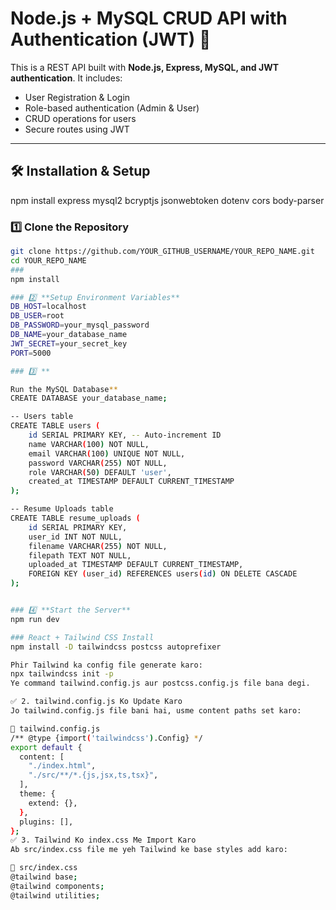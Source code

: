 # Node.js + MySQL CRUD API with Authentication (JWT) 🚀

This is a REST API built with **Node.js, Express, MySQL, and JWT authentication**. It includes:
- User Registration & Login
- Role-based authentication (Admin & User)
- CRUD operations for users
- Secure routes using JWT

---

## **🛠️ Installation & Setup**
npm install express mysql2 bcryptjs jsonwebtoken dotenv cors body-parser


### 1️⃣ **Clone the Repository**
```sh
git clone https://github.com/YOUR_GITHUB_USERNAME/YOUR_REPO_NAME.git
cd YOUR_REPO_NAME
### 
npm install

### 2️⃣ **Setup Environment Variables**
DB_HOST=localhost
DB_USER=root
DB_PASSWORD=your_mysql_password
DB_NAME=your_database_name
JWT_SECRET=your_secret_key
PORT=5000

### 3️⃣ **

Run the MySQL Database**
CREATE DATABASE your_database_name;

-- Users table
CREATE TABLE users (
    id SERIAL PRIMARY KEY, -- Auto-increment ID
    name VARCHAR(100) NOT NULL,
    email VARCHAR(100) UNIQUE NOT NULL,
    password VARCHAR(255) NOT NULL,
    role VARCHAR(50) DEFAULT 'user',
    created_at TIMESTAMP DEFAULT CURRENT_TIMESTAMP
);

-- Resume Uploads table
CREATE TABLE resume_uploads (
    id SERIAL PRIMARY KEY,
    user_id INT NOT NULL,
    filename VARCHAR(255) NOT NULL,
    filepath TEXT NOT NULL,
    uploaded_at TIMESTAMP DEFAULT CURRENT_TIMESTAMP,
    FOREIGN KEY (user_id) REFERENCES users(id) ON DELETE CASCADE
);


### 4️⃣ **Start the Server**
npm run dev

### React + Tailwind CSS Install
npm install -D tailwindcss postcss autoprefixer

Phir Tailwind ka config file generate karo:
npx tailwindcss init -p
Ye command tailwind.config.js aur postcss.config.js file bana degi.

✅ 2. tailwind.config.js Ko Update Karo
Jo tailwind.config.js file bani hai, usme content paths set karo:

🔹 tailwind.config.js
/** @type {import('tailwindcss').Config} */
export default {
  content: [
    "./index.html",
    "./src/**/*.{js,jsx,ts,tsx}",
  ],
  theme: {
    extend: {},
  },
  plugins: [],
};
✅ 3. Tailwind Ko index.css Me Import Karo
Ab src/index.css file me yeh Tailwind ke base styles add karo:

🔹 src/index.css
@tailwind base;
@tailwind components;
@tailwind utilities;



